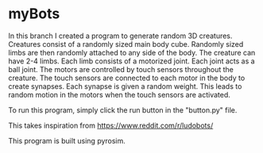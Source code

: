 # myBots

In this branch I created a program to generate random 3D creatures. Creatures consist of a randomly sized main body cube. Randomly sized limbs are then randomly attached to any side of the body. The creature can have 2-4 limbs. Each limb consists of a motorized joint. Each joint acts as a ball joint. The motors are controlled by touch sensors throughout the creature. The touch sensors are connected to each motor in the body to create synapses. Each synapse is given a random weight. This leads to random motion in the motors when the touch sensors are activated.

To run this program, simply click the run button in the "button.py" file.

This takes inspiration from https://www.reddit.com/r/ludobots/

This program is built using pyrosim.
